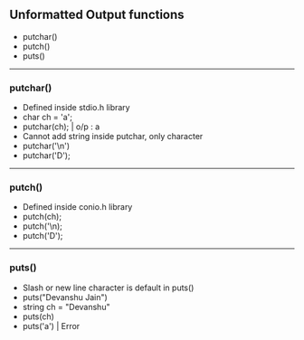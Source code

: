 ## Unformatted Output functions
- putchar()
- putch()
- puts()

---

### putchar()
- Defined inside stdio.h library
- char ch = 'a';
- putchar(ch); | o/p : a
- Cannot add string inside putchar, only character
- putchar('\n')
- putchar('D');

---

### putch()
- Defined inside conio.h library
- putch(ch);
- putch('\n);
- putch('D');

---

### puts()
- Slash or new line character is default in puts()
- puts("Devanshu Jain")
- string ch = "Devanshu"
- puts(ch)
- puts('a') | Error
